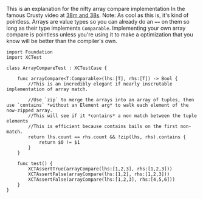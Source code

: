 
This is an explanation for the nifty array compare implementation In the famous Crusty video at [38m and 38s](https://www.youtube.com/watch?v=xE5EcHuz52I#t=38m38s). Note: As cool as this is, it's kind of pointless. Arrays are value types so you can already do an  `==` on them so long as their type implements  `Comparable`. Implementing your own array compare is pointless unless you're using it to make a optimization that you know will be better than the compiler's own.

```
import Foundation
import XCTest

class ArrayCompareTest : XCTestCase {
    
    func arrayCompare<T:Comparable>(lhs:[T], rhs:[T]) -> Bool {
        //This is an incredibly elegant if nearly inscrutable implementation of array match.
        
        //Use `zip` to merge the arrays into an array of tuples, then use `contains` *without an Element arg* to walk each element of the now-zipped array.
        //This will see if it *contains* a non match between the tuple elements
        //This is efficient because contains bails on the first non-match.
        return lhs.count == rhs.count && !zip(lhs, rhs).contains {
            return $0 != $1
        }
    }
    
    func test() {
        XCTAssertTrue(arrayCompare(lhs:[1,2,3], rhs:[1,2,3]))
        XCTAssertFalse(arrayCompare(lhs:[1,2], rhs:[1,2,3]))
        XCTAssertFalse(arrayCompare(lhs:[1,2,3], rhs:[4,5,6]))
    }
}
```
